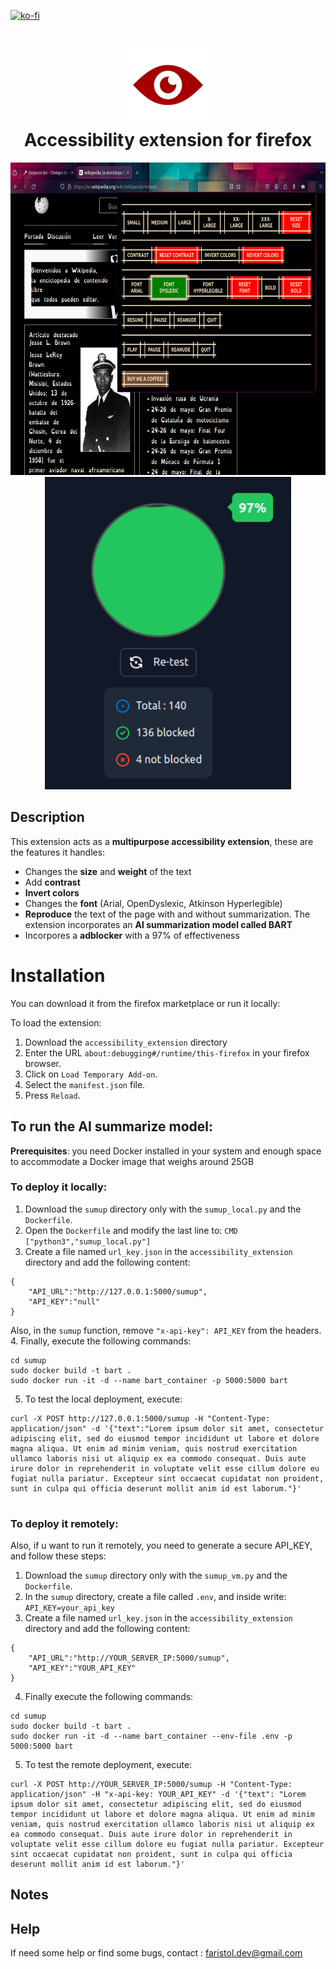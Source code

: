 [![ko-fi](https://ko-fi.com/img/githubbutton_sm.svg)](https://ko-fi.com/U7U0XZDPY)
<h1 align="center">
  <img src="https://github.com/Faristol/firefox-accessibility-extension/blob/main/accessibility_extension/icons/eye128.png?raw=true" alt="icon" style="width: 128px; height: 128px"><br>
  Accessibility extension for firefox
</h1>
<div align="center">
<img src="https://github.com/Faristol/firefox-accessibility-extension/blob/main/screenshots/screenshot_1.png?raw=true" alt="img" style=" height: 500px">
<img src="https://github.com/Faristol/firefox-accessibility-extension/blob/main/screenshots/screenshot_2.png?raw=true" alt="img" style=" height: 500px">
</div>

## Description

This extension acts as a **multipurpose accessibility extension**, these are the features it handles:

- Changes the **size** and **weight** of the text
- Add **contrast**
- **Invert colors**
- Changes the **font** (Arial, OpenDyslexic, Atkinson Hyperlegible)
- **Reproduce** the text of the page with and without summarization. The extension incorporates an **AI summarization model called BART**
- Incorpores a **adblocker** with a 97% of effectiveness

# Installation

You can download it from the firefox marketplace or run it locally:

To load the extension:

1. Download the `accessibility_extension` directory
2. Enter the URL `about:debugging#/runtime/this-firefox` in your firefox browser.
3. Click on `Load Temporary Add-on`.
4. Select the `manifest.json` file.
5. Press `Reload`.

## To run the AI summarize model:

**Prerequisites**: you need Docker installed in your system and enough space to accommodate a Docker image that weighs around 25GB

### To deploy it **locally**:

1. Download the `sumup` directory only with the `sumup_local.py` and the `Dockerfile`.
2. Open the `Dockerfile` and modify the last line to:
   `CMD ["python3","sumup_local.py"]`
3. Create a file named `url_key.json` in the `accessibility_extension` directory and add the following content:

```
{
    "API_URL":"http://127.0.0.1:5000/sumup",
    "API_KEY":"null"
}

```

Also, in the `sumup` function, remove `"x-api-key": API_KEY` from the headers. 
4. Finally, execute the following commands:

```
cd sumup
sudo docker build -t bart .
sudo docker run -it -d --name bart_container -p 5000:5000 bart

```

5. To test the local deployment, execute:

```
curl -X POST http://127.0.0.1:5000/sumup -H "Content-Type: application/json" -d '{"text":"Lorem ipsum dolor sit amet, consectetur adipiscing elit, sed do eiusmod tempor incididunt ut labore et dolore magna aliqua. Ut enim ad minim veniam, quis nostrud exercitation ullamco laboris nisi ut aliquip ex ea commodo consequat. Duis aute irure dolor in reprehenderit in voluptate velit esse cillum dolore eu fugiat nulla pariatur. Excepteur sint occaecat cupidatat non proident, sunt in culpa qui officia deserunt mollit anim id est laborum."}'


```

### To deploy it **remotely**:

Also, if u want to run it remotely, you need to generate a secure API_KEY, and follow these steps:

1. Download the `sumup` directory only with the `sumup_vm.py` and the `Dockerfile`.
2. In the `sumup` directory, create a file called `.env`, and inside write: `API_KEY=your_api_key`
3. Create a file named `url_key.json` in the `accessibility_extension` directory and add the following content:

```
{
    "API_URL":"http://YOUR_SERVER_IP:5000/sumup",
    "API_KEY":"YOUR_API_KEY"
}

```

4. Finally execute the following commands:

```
cd sumup
sudo docker build -t bart .
sudo docker run -it -d --name bart_container --env-file .env -p 5000:5000 bart

```

5. To test the remote deployment, execute:

```
curl -X POST http://YOUR_SERVER_IP:5000/sumup -H "Content-Type: application/json" -H "x-api-key: YOUR_API_KEY" -d '{"text": "Lorem ipsum dolor sit amet, consectetur adipiscing elit, sed do eiusmod tempor incididunt ut labore et dolore magna aliqua. Ut enim ad minim veniam, quis nostrud exercitation ullamco laboris nisi ut aliquip ex ea commodo consequat. Duis aute irure dolor in reprehenderit in voluptate velit esse cillum dolore eu fugiat nulla pariatur. Excepteur sint occaecat cupidatat non proident, sunt in culpa qui officia deserunt mollit anim id est laborum."}'
```
## Notes


## Help

If need some help or find some bugs, contact : faristol.dev@gmail.com
